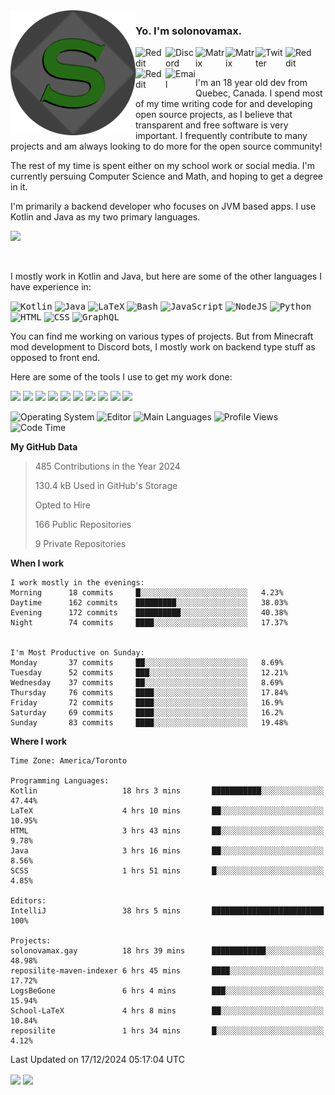 <img align="left" alt="Avatar" width="200px" src="https://raw.githubusercontent.com/solonovamax/solonovamax/main/solonovamax-circle.png" />

### Yo. I'm solonovamax.

<a href="https://gitlab.com/solonovamax">
    <img align="left" alt="Reddit" width="48px" src="https://img.icons8.com/color/2x/gitlab.png">
</a>

<a href="https://discord.solonovamax.gay">
    <img align="left" alt="Discord" width="48px" src="https://img.icons8.com/color/2x/discord-logo.png">
</a>

<a href="https://matrix.to/#/@solonovamax:matrix.org?#gh-light-mode-only">
    <img align="left" alt="Matrix" width="48px" src="https://img.icons8.com/000000/material/2x/matrix-logo.png">
</a>
<a href="https://matrix.to/#/@solonovamax:matrix.org?#gh-dark-mode-only">
    <img align="left" alt="Matrix" width="48px" src="https://img.icons8.com/FFFFFF/material/2x/matrix-logo.png">
</a>

<a href="https://twitter.com/solonovamax">
    <img align="left" alt="Twitter" width="48px" src="https://img.icons8.com/color/2x/twitter.png">
</a>

<!-- <a href="https://twitch.tv/solonovamax">
    <img align="left" alt="Twitch" width="48px" src="https://img.icons8.com/color/2x/twitch.png">
</a> -->

<a href="https://reddit.com/u/solonovamax">
    <img align="left" alt="Reddit" width="48px" src="https://img.icons8.com/color/2x/reddit.png">
</a>

<a href="https://www.youtube.com/channel/UCTxCeyGu41WfEBT8mXpjHMA">
    <img align="left" alt="Reddit" width="48px" src="https://img.icons8.com/color/2x/youtube.png">
</a>

<a href="mailto:solonovamax@12oclockpoint.com">
    <img align="left" alt="Email" width="48px" src="https://img.icons8.com/fluency/2x/mail.png">
</a>

<!-- <a href="https://open.spotify.com/user/solonovamax">
    <img align="left" alt="Spotify" width="48px" src="https://img.icons8.com/color/2x/spotify.png">
</a> -->

<br/>
<br/>

I'm an 18 year old dev from Quebec, Canada.
I spend most of my time writing code for and developing open source projects, as I believe that transparent and free software is very important.
I frequently contribute to many projects and am always looking to do more for the open source community!

The rest of my time is spent either on my school work or social media. I'm currently persuing Computer Science and Math, and hoping to get a degree in it.

I'm primarily a backend developer who focuses on JVM based apps. I use Kotlin and Java as my two primary languages.


<a href="https://github.com/ryo-ma/github-profile-trophy"><img src="https://github-profile-trophy.vercel.app/?username=solonovamax&margin-w=15&row=1"/></a> 

<br/>

I mostly work in Kotlin and Java, but here are some of the other languages I have experience in:

<kbd><img height="32" alt="Kotlin" src="https://img.icons8.com/color/1x/kotlin.png"></kbd>
<kbd><img height="32" alt="Java" src="https://img.icons8.com/color/1x/java-coffee-cup-logo.png"></kbd>
<kbd><img height="32" alt="LaTeX" src="https://img.icons8.com/color/1x/latex.png"></kbd>
<kbd><img height="32" alt="Bash" src="https://img.icons8.com/color/1x/console.png"></kbd>
<kbd><img height="32" alt="JavaScript" src="https://img.icons8.com/color/1x/javascript.png"></kbd>
<kbd><img height="32" alt="NodeJS" src="https://img.icons8.com/color/1x/nodejs.png"></kbd>
<kbd><img height="32" alt="Python" src="https://img.icons8.com/color/1x/python.png"></kbd>
<kbd><img height="32" alt="HTML" src="https://img.icons8.com/color/1x/html-5.png"></kbd>
<kbd><img height="32" alt="CSS" src="https://img.icons8.com/color/1x/css3.png"></kbd>
<kbd><img height="32" alt="GraphQL" src="https://img.icons8.com/color/1x/graphql.png"></kbd>

You can find me working on various types of projects.
But from Minecraft mod development to Discord bots, I mostly work on backend type stuff as opposed to front end.

Here are some of the tools I use to get my work done:

<kbd><img height="32" src="https://img.icons8.com/color/2x/intellij-idea.png"></kbd>
<kbd><img height="32" src="https://img.icons8.com/color/2x/linux.png"></kbd>
<kbd><img height="32" src="https://img.icons8.com/fluent/2x/console.png"></kbd>
<kbd><img height="32" src="https://img.icons8.com/color/2x/open-source.png"></kbd>
<kbd><img height="32" src="https://img.icons8.com/color/2x/git.png"></kbd>
<kbd><img height="32" src="https://img.icons8.com/color/2x/docker.png"></kbd>
<kbd><img height="32" src="https://img.icons8.com/color/2x/mongodb.png"></kbd>
<kbd><img height="32" src="https://img.icons8.com/color/2x/nginx.png"></kbd>
<a href="?#gh-light-mode-only"><kbd><img height="32" src="https://img.icons8.com/metro/2x/mysql.png"></kbd></a>
<a href="?#gh-dark-mode-only"><kbd><img height="32" src="https://img.icons8.com/FFFFFF/metro/2x/mysql.png"></kbd></a>

![Operating System](https://img.shields.io/badge/OS-Arch%20Linux-informational?style=for-the-badge&logo=Arch%20Linux&logoColor=white&color=007ec6)
![Editor](https://img.shields.io/badge/Editor-IntelliJ%20Idea-informational?style=for-the-badge&logo=IntelliJ%20Idea&logoColor=white&color=007ec6)
![Main Languages](https://img.shields.io/badge/Main%20Languages-Java%20%26%20Kotlin-informational?style=for-the-badge&logo=Java&logoColor=white&color=007ec6)
![Profile Views](https://komarev.com/ghpvc/?username=solonovamax&color=blue&style=for-the-badge)
![Code Time](https://img.shields.io/endpoint?url=https://wakapi.solonovamax.gay/api/compat/shields/v1/solonovamax/interval:all_time&label=Code%20Time&style=for-the-badge&color=blue)

<!--START_SECTION:waka-->
**My GitHub Data**

> 485 Contributions in the Year 2024
> 
> 130.4 kB Used in GitHub's Storage
> 
> Opted to Hire
> 
> 166 Public Repositories
> 
> 9 Private Repositories
> 
**When I work** 

```text
I work mostly in the evenings: 
Morning      18 commits     █░░░░░░░░░░░░░░░░░░░░░░░░   4.23% 
Daytime      162 commits    █████████░░░░░░░░░░░░░░░░   38.03% 
Evening      172 commits    ██████████░░░░░░░░░░░░░░░   40.38% 
Night        74 commits     ████░░░░░░░░░░░░░░░░░░░░░   17.37%


I'm Most Productive on Sunday: 
Monday       37 commits     ██░░░░░░░░░░░░░░░░░░░░░░░   8.69% 
Tuesday      52 commits     ███░░░░░░░░░░░░░░░░░░░░░░   12.21% 
Wednesday    37 commits     ██░░░░░░░░░░░░░░░░░░░░░░░   8.69% 
Thursday     76 commits     ████░░░░░░░░░░░░░░░░░░░░░   17.84% 
Friday       72 commits     ████░░░░░░░░░░░░░░░░░░░░░   16.9% 
Saturday     69 commits     ████░░░░░░░░░░░░░░░░░░░░░   16.2% 
Sunday       83 commits     ████░░░░░░░░░░░░░░░░░░░░░   19.48%

```


**Where I work** 

```text
Time Zone: America/Toronto

Programming Languages: 
Kotlin                   18 hrs 3 mins       ███████████░░░░░░░░░░░░░░   47.44% 
LaTeX                    4 hrs 10 mins       ██░░░░░░░░░░░░░░░░░░░░░░░   10.95% 
HTML                     3 hrs 43 mins       ██░░░░░░░░░░░░░░░░░░░░░░░   9.78% 
Java                     3 hrs 16 mins       ██░░░░░░░░░░░░░░░░░░░░░░░   8.56% 
SCSS                     1 hrs 51 mins       █░░░░░░░░░░░░░░░░░░░░░░░░   4.85%

Editors: 
IntelliJ                 38 hrs 5 mins       █████████████████████████   100%

Projects: 
solonovamax.gay          18 hrs 39 mins      ████████████░░░░░░░░░░░░░   48.98% 
reposilite-maven-indexer 6 hrs 45 mins       ████░░░░░░░░░░░░░░░░░░░░░   17.72% 
LogsBeGone               6 hrs 4 mins        ███░░░░░░░░░░░░░░░░░░░░░░   15.94% 
School-LaTeX             4 hrs 8 mins        ██░░░░░░░░░░░░░░░░░░░░░░░   10.84% 
reposilite               1 hrs 34 mins       █░░░░░░░░░░░░░░░░░░░░░░░░   4.12%

```


 Last Updated on 17/12/2024 05:17:04 UTC
<!--END_SECTION:waka-->

<div style="white-space:nowrap;width:100%;position: relative;display: inline-block">
<img align="center" src="https://github-readme-stats.vercel.app/api?username=solonovamax&custom_title=solonovamax%27s%20Github%20Stats&langs_count=5&include_all_commits=true&count_private=true&show_icons=true&theme=github_dark"/>
<img align="center" src="https://github-readme-stats.vercel.app/api/wakatime?api_domain=wakapi.dev&username=solonovamax&range=last_30_days&custom_title=solonovamax%27s+Primary+Languages+%28Last+Month%29&langs_count=10&show_icons=true&theme=github_dark"/>
</div>
